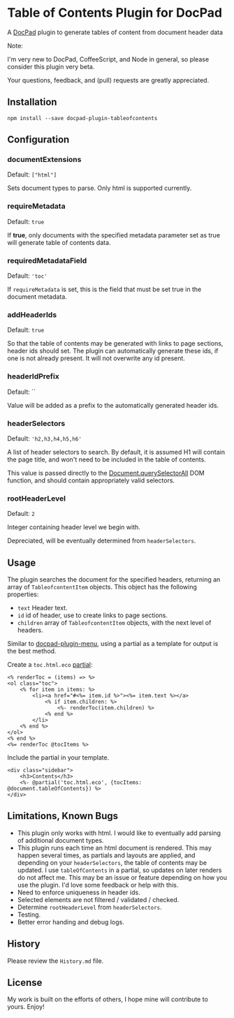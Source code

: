 # Table of Contents Plugin for DocPad
A [DocPad](https://docpad.org) plugin to generate tables of content from document header data

Note:

I'm very new to DocPad, CoffeeScript, and Node in general, so please consider this plugin very beta.

Your questions, feedback, and (pull) requests are greatly appreciated.

## Installation

```
npm install --save docpad-plugin-tableofcontents
```

## Configuration

### documentExtensions

Default: `["html"]`

Sets document types to parse. Only html is supported currently. 

### requireMetadata

Default: `true`

If **true**, only documents with the specified metadata parameter set as true will generate table of contents data.

### requiredMetadataField

Default: `'toc'`

If `requireMetadata` is set, this is the field that must be set true in the document metadata.

### addHeaderIds

Default: `true`

So that the table of contents may be generated with links to page sections, header ids should set. The plugin can automatically generate these ids, if one is not already present. It will not overwrite any id present.

### headerIdPrefix

Default: ``

Value will be added as a prefix to the automatically generated header ids.

### headerSelectors

Default: `'h2,h3,h4,h5,h6'`

A list of header selectors to search. By default, it is assumed H1 will contain the page title, and won't need to be included in the table of contents. 

This value is passed directly to the [Document.querySelectorAll](https://developer.mozilla.org/en-US/docs/DOM/Document.querySelectorAll) DOM function, and should contain appropriately valid selectors.

### rootHeaderLevel

Default: `2`

Integer containing header level we begin with. 

Depreciated, will be eventually determined from `headerSelectors`.


## Usage

The plugin searches the document for the specified headers, returning an array of `TableofcontentItem` objects. This object has the following properties:

- `text` Header text.
- `id` id of header, use to create links to page sections.
- `children` array of `TableofcontentItem` objects, with the next level of headers. 

Similar to [docpad-plugin-menu](https://github.com/sergeche/docpad-plugin-menu), using a partial as a template for output is the best method.

Create a `toc.html.eco` [partial](https://github.com/docpad/docpad-plugin-partials):

```
<% renderToc = (items) => %>
<ol class="toc">
    <% for item in items: %>
        <li><a href="#<%= item.id %>"><%= item.text %></a>
            <% if item.children: %>
                <%- renderToc(item.children) %>
            <% end %>
        </li>
    <% end %>
</ol>
<% end %>
<%= renderToc @tocItems %>
```

Include the partial in your template.

```
<div class="sidebar">
    <h3>Contents</h3>
    <%- @partial('toc.html.eco', {tocItems: @document.tableOfContents}) %>
</div>
```


## Limitations, Known Bugs

- This plugin only works with html. I would like to eventually add parsing of additional document types.
- This plugin runs each time an html document is rendered. This may happen several times, as partials and layouts are applied, and depending on your `headerSelectors`, the table of contents may be updated. I use `tableOfContents` in a partial, so updates on later renders do not affect me. This may be an issue or feature depending on how you use the plugin. I'd love some feedback or help with this.
- Need to enforce uniqueness in header ids. 
- Selected elements are not filtered / validated / checked.
- Determine `rootHeaderLevel` from `headerSelectors`.
- Testing.
- Better error handing and debug logs.

## History

Please review the `History.md` file.


## License

My work is built on the efforts of others, I hope mine will contribute to yours. Enjoy!
